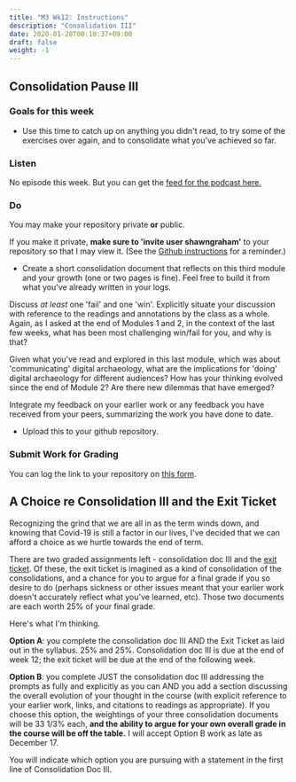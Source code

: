 ```yaml
---
title: "M3 Wk12: Instructions"
description: "Consolidation III"
date: 2020-01-28T00:10:37+09:00
draft: false
weight: -1
---
```

## Consolidation Pause III

### Goals for this week

- Use this time to catch up on anything you didn't read, to try some of the exercises over again, and to consolidate what you've achieved so far.

### Listen

No episode this week. But you can get the [feed for the podcast here.](https://anchor.fm/s/1c3d3bfc/podcast/rss)

### Do

You may make your repository private **or** public.

If you make it private, **make sure to 'invite user shawngraham'** to your repository so that I may view it. (See the [Github instructions](/week/1/github) for a reminder.)

- Create a short consolidation document that reflects on this third module and your growth (one or two pages is fine). Feel free to build it from what you've already written in your logs.

Discuss _at least_ one 'fail' and one 'win'. Explicitly situate your discussion with reference to the readings and annotations by the class as a whole. Again, as I asked at the end of Modules 1 and 2, in the context of the last few weeks, what has been most challenging win/fail for you, and why is that?

Given what you've read and explored in this last module, which was about 'communicating' digital archaeology, what are the implications for 'doing' digital archaeology for different audiences? How has your thinking evolved since the end of Module 2? Are there new dilemmas that have emerged?

Integrate my feedback on your earlier work or any feedback you have received from your peers, summarizing the work you have done to date.

- Upload this to your github repository.

### Submit Work for Grading

You can log the link to your repository on [this form](https://forms.gle/9BMvFeFda9qq36fAA).

## A Choice re Consolidation III and the Exit Ticket

Recognizing the grind that we are all in as the term winds down, and knowing that Covid-19 is still a factor in our lives, I've decided that we can afford a choice as we hurtle towards the end of term.

There are two graded assignments left - consolidation doc III and the [exit ticket](https://digiarch.netlify.app/week/12-5/instructions/). Of these, the exit ticket is imagined as a kind of consolidation of the consolidations, and a chance for you to argue for a final grade if you so desire to do (perhaps sickness or other issues meant that your earlier work doesn't accurately reflect what you've learned, etc). Those two documents are each worth 25% of your final grade.

Here's what I'm thinking.

**Option A**: you complete the consolidation doc III AND the Exit Ticket as laid out in the syllabus. 25% and 25%. Consolidation doc III is due at the end of week 12; the exit ticket will be due at the end of the following week.

**Option B**: you complete JUST the consolidation doc III addressing the prompts as fully and explicitly as you can AND you add a section discussing the overall evolution of your thought in the course (with explicit reference to your earlier work, links, and citations to readings as appropriate). If you choose this option, the weightings of your three consolidation documents will be 33 1/3% each, **and the ability to argue for your own overall grade in the course will be off the table.** I will accept Option B work as late as December 17.

You will indicate which option you are pursuing with a statement in the first line of Consolidation Doc III.
